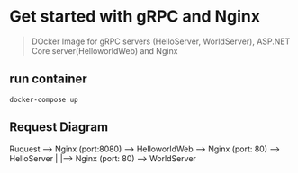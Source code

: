 # Get started with gRPC and Nginx
> DOcker Image for gRPC servers (HelloServer, WorldServer), ASP.NET Core server(HelloworldWeb) and Nginx

## run container
```
docker-compose up 
```

## Request Diagram

Ruquest --> Nginx (port:8080) --> HelloworldWeb --> Nginx (port: 80) --> HelloServer
                                         |
                                         |--> Nginx (port: 80) --> WorldServer
